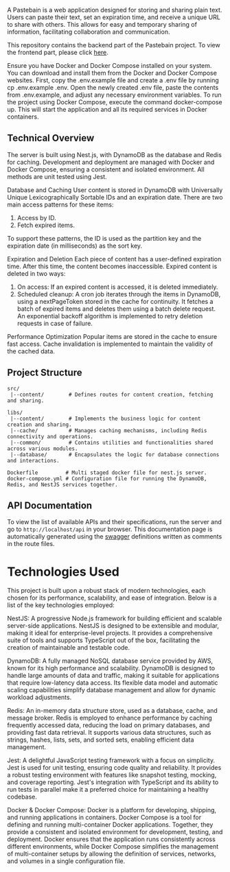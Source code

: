 A Pastebain is a web application designed for storing and sharing plain text. Users can paste their text, set an expiration time, and receive a unique URL to share with others. This allows for easy and temporary sharing of information, facilitating collaboration and communication.

This repository contains the backend part of the Pastebain project. To view the frontend part, please click [here](https://github.com/saba1111111/Pastebian-frontend).

Ensure you have Docker and Docker Compose installed on your system. You can download and install them from the Docker and Docker Compose websites. First, copy the .env.example file and create a .env file by running cp .env.example .env. Open the newly created .env file, paste the contents from .env.example, and adjust any necessary environment variables. To run the project using Docker Compose, execute the command docker-compose up. This will start the application and all its required services in Docker containers.

## Technical Overview

The server is built using Nest.js, with DynamoDB as the database and Redis for caching. Development and deployment are managed with Docker and Docker Compose, ensuring a consistent and isolated environment. All methods are unit tested using Jest.

Database and Caching
User content is stored in DynamoDB with Universally Unique Lexicographically Sortable IDs and an expiration date. There are two main access patterns for these items:

1.  Access by ID.
2.  Fetch expired items.

To support these patterns, the ID is used as the partition key and the expiration date (in milliseconds) as the sort key.

Expiration and Deletion
Each piece of content has a user-defined expiration time. After this time, the content becomes inaccessible. Expired content is deleted in two ways:

1. On access: If an expired content is accessed, it is deleted immediately.
2. Scheduled cleanup: A cron job iterates through the items in DynamoDB, using a nextPageToken stored in the cache for continuity. It fetches a batch of expired items and deletes them using a batch delete request. An exponential backoff algorithm is implemented to retry deletion requests in case of failure.

Performance Optimization
Popular items are stored in the cache to ensure fast access. Cache invalidation is implemented to maintain the validity of the cached data.

## Project Structure

```
src/
 |--content/        # Defines routes for content creation, fetching and sharing.

libs/
 |--content/        # Implements the business logic for content creation and sharing.
 |--cache/          # Manages caching mechanisms, including Redis connectivity and operations.
 |--common/         # Contains utilities and functionalities shared across various modules.
 |--database/       # Encapsulates the logic for database connections and interactions.

Dockerfile         # Multi staged docker file for nest.js server.
docker-compose.yml # Configuration file for running the DynamoDB, Redis, and NestJS services together.
```

## API Documentation

To view the list of available APIs and their specifications, run the server and go to `http://localhost/api` in your browser. This documentation page is automatically generated using the [swagger](https://swagger.io/) definitions written as comments in the route files.

# Technologies Used

This project is built upon a robust stack of modern technologies, each chosen for its performance, scalability, and ease of integration. Below is a list of the key technologies employed:

NestJS: A progressive Node.js framework for building efficient and scalable server-side applications. NestJS is designed to be extensible and modular, making it ideal for enterprise-level projects. It provides a comprehensive suite of tools and supports TypeScript out of the box, facilitating the creation of maintainable and testable code.

DynamoDB: A fully managed NoSQL database service provided by AWS, known for its high performance and scalability. DynamoDB is designed to handle large amounts of data and traffic, making it suitable for applications that require low-latency data access. Its flexible data model and automatic scaling capabilities simplify database management and allow for dynamic workload adjustments.

Redis: An in-memory data structure store, used as a database, cache, and message broker. Redis is employed to enhance performance by caching frequently accessed data, reducing the load on primary databases, and providing fast data retrieval. It supports various data structures, such as strings, hashes, lists, sets, and sorted sets, enabling efficient data management.

Jest: A delightful JavaScript testing framework with a focus on simplicity. Jest is used for unit testing, ensuring code quality and reliability. It provides a robust testing environment with features like snapshot testing, mocking, and coverage reporting. Jest's integration with TypeScript and its ability to run tests in parallel make it a preferred choice for maintaining a healthy codebase.

Docker & Docker Compose: Docker is a platform for developing, shipping, and running applications in containers. Docker Compose is a tool for defining and running multi-container Docker applications. Together, they provide a consistent and isolated environment for development, testing, and deployment. Docker ensures that the application runs consistently across different environments, while Docker Compose simplifies the management of multi-container setups by allowing the definition of services, networks, and volumes in a single configuration file.
